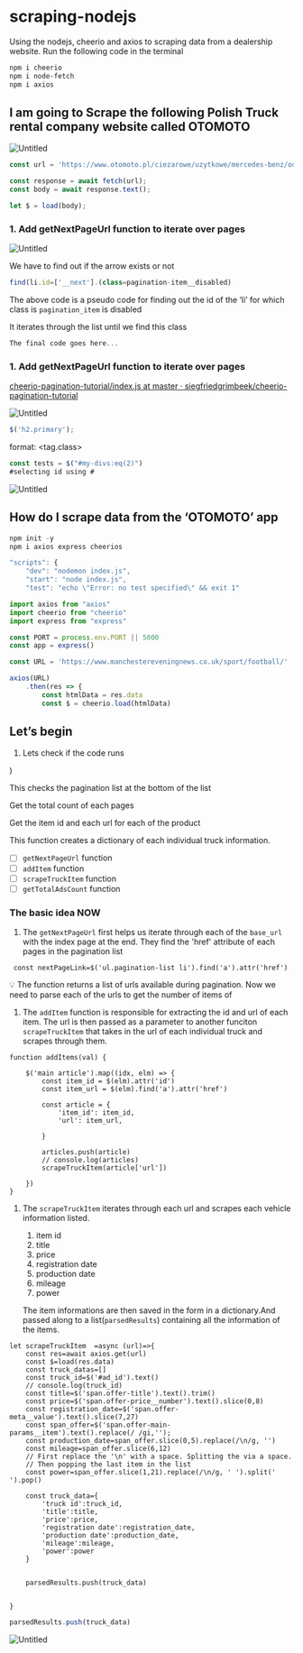 # scraping-nodejs
Using the nodejs, cheerio and  axios  to scraping data from a dealership website. 
Run the following code in the terminal

```powershell
npm i cheerio
npm i node-fetch
npm i axios

```

## I am going to Scrape the following Polish Truck rental company website called OTOMOTO

![Untitled](https://s3-us-west-2.amazonaws.com/secure.notion-static.com/1f0a14dc-b510-4fc3-946c-d0f8c5d66eea/Untitled.png)

```jsx
const url = 'https://www.otomoto.pl/ciezarowe/uzytkowe/mercedes-benz/od-+2014/q-actros?search%5Bfilter_enum_damaged%5D=0&search%5Border%5D=created_at+%3Adesc';

const response = await fetch(url);
const body = await response.text();

let $ = load(body);
```

### 1. Add getNextPageUrl function to iterate over pages

![Untitled](https://s3-us-west-2.amazonaws.com/secure.notion-static.com/3c598b3b-75cf-4457-be24-f646e63a21b5/Untitled.png)

We have to find out if the arrow exists or not

```jsx
find(li.id=['__next'].(class=pagination-item__disabled)
```

The above code is a pseudo code for finding out the id of the ‘li’ for which class is `pagination_item` is disabled

It iterates through  the list until we find this class

```jsx
The final code goes here...
```

### 1. Add getNextPageUrl function to iterate over pages

[cheerio-pagination-tutorial/index.js at master · siegfriedgrimbeek/cheerio-pagination-tutorial](https://github.com/siegfriedgrimbeek/cheerio-pagination-tutorial/blob/master/index.js)

![Untitled](https://s3-us-west-2.amazonaws.com/secure.notion-static.com/b8410501-1b12-4bdb-a8f7-f5608c21a56b/Untitled.png)

```jsx
$('h2.primary');
```

format: <tag.class>

```jsx
const tests = $("#my-divs:eq(2)")
#selecting id using #
```

![Untitled](https://s3-us-west-2.amazonaws.com/secure.notion-static.com/25746d7e-6b40-4c46-a00b-46bc3d40c0dd/Untitled.png)

## How do I scrape data from the ‘OTOMOTO’ app



```jsx
npm init -y
npm i axios express cheerios

"scripts": {
    "dev": "nodemon index.js",
    "start": "node index.js",
    "test": "echo \"Error: no test specified\" && exit 1"
```

```jsx
import axios from "axios"
import cheerio from "cheerio"
import express from "express"

const PORT = process.env.PORT || 5000
const app = express()

const URL = 'https://www.manchestereveningnews.co.uk/sport/football/'

axios(URL)
    .then(res => {
        const htmlData = res.data
        const $ = cheerio.load(htmlData)
```

## Let’s begin

1. Lets check if the code runs


)

This checks the pagination list at the bottom of the list



Get the total count of each pages

Get the item id and each url for each of the product

This function creates a dictionary of each individual truck information.

- [ ]  `getNextPageUrl` function
- [ ]  `addItem` function
- [ ]  `scrapeTruckItem` function
- [ ]  `getTotalAdsCount` function

### The basic idea NOW

1. The `getNextPageUrl` first helps us iterate through each of the `base_url` with the index page at the end. They find the 'href' attribute of each pages in the pagination list

```
 const nextPageLink=$('ul.pagination-list li').find('a').attr('href')

```

              

<aside>
💡 The function returns a list of urls available during pagination.  Now we need to parse each of the urls to get the number of items of

</aside>

1. The `addItem` function is responsible for extracting the id and url of each item. The url is then passed as a parameter to another funciton  `scrapeTruckItem` that takes in the url of each individual truck and scrapes through them.


```
function addItems(val) {
            
    $('main article').map((idx, elm) => {
        const item_id = $(elm).attr('id')
        const item_url = $(elm).find('a').attr('href')
        
        const article = {
            'item_id': item_id,
            'url': item_url,
            
        }
        
        articles.push(article)
        // console.log(articles)
        scrapeTruckItem(article['url'])
        
    })
}
```

1. The `scrapeTruckItem` iterates through each url and scrapes each vehicle information listed. 
    1. item id
    2. title
    3. price
    4. registration date
    5. production date
    6. mileage
    7. power
    
    The item informations are then saved in the form in a dictionary.And passed along to a list(`parsedResults`) containing all the information of the items.
    
```
let scrapeTruckItem  =async (url)=>{
    const res=await axios.get(url)
    const $=load(res.data)
    const truck_datas=[]
    const truck_id=$('#ad_id').text()
    // console.log(truck_id)
    const title=$('span.offer-title').text().trim()
    const price=$('span.offer-price__number').text().slice(0,8)
    const registration_date=$('span.offer-meta__value').text().slice(7,27)
    const span_offer=$('span.offer-main-params__item').text().replace(/ /gi,'');
    const production_date=span_offer.slice(0,5).replace(/\n/g, '')
    const mileage=span_offer.slice(6,12)
    // First replace the '\n' with a space. Splitting the via a space. 
    // Then popping the last item in the list
    const power=span_offer.slice(1,21).replace(/\n/g, ' ').split(' ').pop()

    const truck_data={
        'truck id':truck_id,
        'title':title,
        'price':price,
        'registration date':registration_date,
        'production date':production_date,
        'mileage':mileage,
        'power':power
    }

    
    parsedResults.push(truck_data)


}
```

```jsx
parsedResults.push(truck_data)
```

![Untitled](https://s3-us-west-2.amazonaws.com/secure.notion-static.com/10e19b61-78ae-4575-bfef-6d266682b379/Untitled.png)

